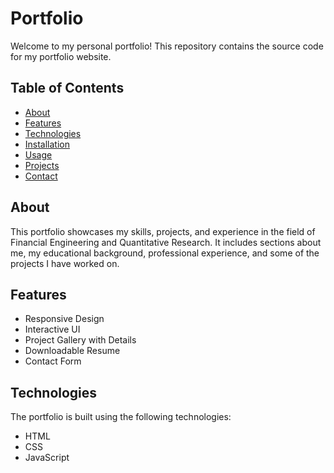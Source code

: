 # Portfolio

Welcome to my personal portfolio! This repository contains the source code for my portfolio website.

## Table of Contents

- [About](#about)
- [Features](#features)
- [Technologies](#technologies)
- [Installation](#installation)
- [Usage](#usage)
- [Projects](#projects)
- [Contact](#contact)

## About

This portfolio showcases my skills, projects, and experience in the field of Financial Engineering and Quantitative Research. It includes sections about me, my educational background, professional experience, and some of the projects I have worked on.

## Features

- Responsive Design
- Interactive UI
- Project Gallery with Details
- Downloadable Resume
- Contact Form

## Technologies

The portfolio is built using the following technologies:

- HTML
- CSS
- JavaScript

